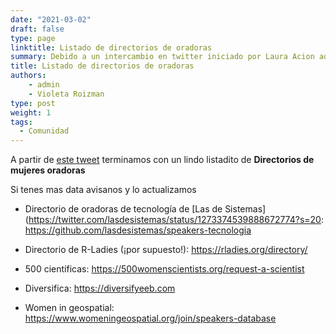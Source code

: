 ```yaml
---
date: "2021-03-02"
draft: false
type: page
linktitle: Listado de directorios de oradoras
summary: Debido a un intercambio en twitter iniciado por Laura Acion aqui un listado de directorios de oradoras mujeres.
title: Listado de directorios de oradoras
authors: 
    - admin
    - Violeta Roizman
type: post
weight: 1
tags: 
  - Comunidad
---
```


A partir de [este tweet](https://twitter.com/luucamay_/status/1366799469698834434?s=20) terminamos con un lindo listadito de **Directorios de mujeres oradoras**

Si tenes mas data avisanos y lo actualizamos

* Directorio de oradoras de tecnología de [Las de Sistemas](https://twitter.com/lasdesistemas/status/1273374539888672774?s=20: https://github.com/lasdesistemas/speakers-tecnologia

* Directorio de R-Ladies (¡por supuesto!): https://rladies.org/directory/

* 500 científicas: https://500womenscientists.org/request-a-scientist

* Diversifica: https://diversifyeeb.com

* Women in geospatial: https://www.womeningeospatial.org/join/speakers-database
